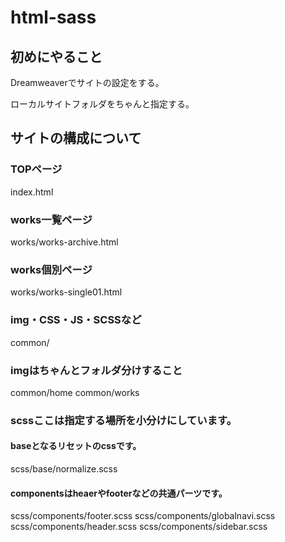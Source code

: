 # html-sass


## 初めにやること

Dreamweaverでサイトの設定をする。

ローカルサイトフォルダをちゃんと指定する。

## サイトの構成について
	
### TOPページ
index.html

### works一覧ページ
works/works-archive.html

### works個別ページ
works/works-single01.html

### img・CSS・JS・SCSSなど
common/

### imgはちゃんとフォルダ分けすること
common/home
common/works

### scssここは指定する場所を小分けにしています。

#### baseとなるリセットのcssです。
scss/base/normalize.scss

#### componentsはheaerやfooterなどの共通パーツです。
scss/components/footer.scss
scss/components/globalnavi.scss
scss/components/header.scss
scss/components/sidebar.scss











 
 